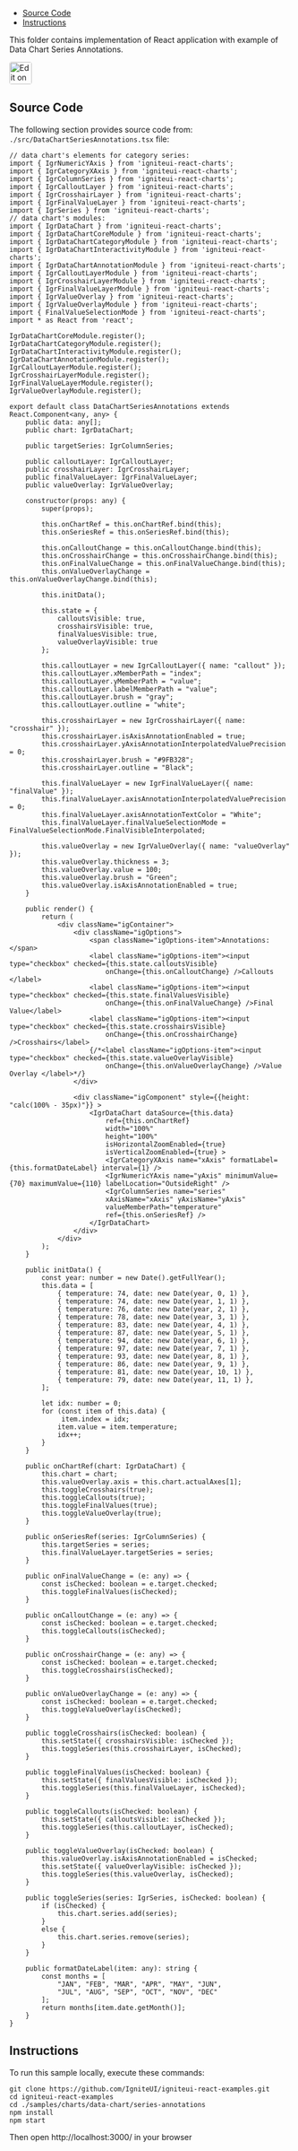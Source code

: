 <!-- NOTE: do not change this file because it will be auto re-generated from template file: -->
<!-- https://github.com/IgniteUI/igniteui-react-examples/tree/master/templates/sample/ReadMe.md -->

<!-- ## Table of Contents -->
<!-- - [Sample Preview](#Sample-Preview) -->
- [Source Code](#Source-Code)
- [Instructions](#Instructions)

This folder contains implementation of React application with example of Data Chart Series Annotations.
<!-- in the Data Chart component -->
<!-- [Data Chart](https://infragistics.com/Reactsite/components/data-chart.html) -->

<html lang="en" xmlns="http://www.w3.org/1999/xhtml">
    <body>
        <a target="_blank" href="https://codesandbox.io/s/github/IgniteUI/igniteui-react-examples/tree/master/samples/charts/data-chart/series-annotations?fontsize=14&hidenavigation=1&theme=dark&view=preview&file=/src/DataChartSeriesAnnotations.tsx" rel="noopener noreferrer">
            <img height="40px" style="border-radius: 0.25rem" alt="Edit on CodeSandbox" src="https://static.infragistics.com/xplatform/images/sandbox/code.png"/>
        </a>
        <!-- <a target="_blank"
href="https://codesandbox.io/s/github/IgniteUI/igniteui-react-examples/tree/master/samples/maps/geo-map/binding-csv-points?fontsize=14&hidenavigation=1&theme=dark&view=preview">
            <img alt="Edit Sample" src="https://codesandbox.io/static/img/play-codesandbox.svg"/>
        </a> -->
        <!-- <a target="_blank" style="margin-left: 0.5rem"
href="https://codesandbox.io/embed/github/IgniteUI/igniteui-react-examples/tree/master/samples/charts/data-chart/series-annotations?fontsize=14&hidenavigation=1&theme=dark&view=preview&file=/src/DataChartSeriesAnnotations.tsx">
            <img height="40px" style="border-radius: 5px" alt="View on CodeSandbox" src="https://static.infragistics.com/xplatform/images/sandbox/view.png"/>
        </a> -->
        <!-- <a target="_blank"
href="https://codesandbox.io/embed/github/IgniteUI/igniteui-react-examples/tree/master/samples/maps/geo-map/binding-csv-points?fontsize=14&hidenavigation=1&theme=dark&view=preview">
            <img alt="View on CodeSandbox" src="https://static.infragistics.com/xplatform/images/sandbox/view.png"/>
        </a>
https://codesandbox.io/embed/react-treemap-overview-rtb45
https://codesandbox.io/static/img/play-codesandbox.svg
https://codesandbox.io/embed/react-treemap-overview-rtb45?view=browser -->
    </body>
</html>

<!-- ## Sample Preview -->

<!-- <iframe
  src="https://codesandbox.io/embed/github/IgniteUI/igniteui-react-examples/tree/master/samples/charts/data-chart/series-annotations?fontsize=14&hidenavigation=1&theme=dark&view=preview&file=/src/DataChartSeriesAnnotations.tsx"
  style="width:100%; height:400px; border:0; border-radius: 4px; overflow:hidden;"
  allow="accelerometer; ambient-light-sensor; camera; encrypted-media; geolocation; gyroscope; hid; microphone; midi; payment; usb; vr"
  sandbox="allow-forms allow-modals allow-popups allow-presentation allow-same-origin allow-scripts"
></iframe> -->

## Source Code

The following section provides source code from:
`./src/DataChartSeriesAnnotations.tsx` file:

```tsx
// data chart's elements for category series:
import { IgrNumericYAxis } from 'igniteui-react-charts';
import { IgrCategoryXAxis } from 'igniteui-react-charts';
import { IgrColumnSeries } from 'igniteui-react-charts';
import { IgrCalloutLayer } from 'igniteui-react-charts';
import { IgrCrosshairLayer } from 'igniteui-react-charts';
import { IgrFinalValueLayer } from 'igniteui-react-charts';
import { IgrSeries } from 'igniteui-react-charts';
// data chart's modules:
import { IgrDataChart } from 'igniteui-react-charts';
import { IgrDataChartCoreModule } from 'igniteui-react-charts';
import { IgrDataChartCategoryModule } from 'igniteui-react-charts';
import { IgrDataChartInteractivityModule } from 'igniteui-react-charts';
import { IgrDataChartAnnotationModule } from 'igniteui-react-charts';
import { IgrCalloutLayerModule } from 'igniteui-react-charts';
import { IgrCrosshairLayerModule } from 'igniteui-react-charts';
import { IgrFinalValueLayerModule } from 'igniteui-react-charts';
import { IgrValueOverlay } from 'igniteui-react-charts';
import { IgrValueOverlayModule } from 'igniteui-react-charts';
import { FinalValueSelectionMode } from 'igniteui-react-charts';
import * as React from 'react';

IgrDataChartCoreModule.register();
IgrDataChartCategoryModule.register();
IgrDataChartInteractivityModule.register();
IgrDataChartAnnotationModule.register();
IgrCalloutLayerModule.register();
IgrCrosshairLayerModule.register();
IgrFinalValueLayerModule.register();
IgrValueOverlayModule.register();

export default class DataChartSeriesAnnotations extends React.Component<any, any> {
    public data: any[];
    public chart: IgrDataChart;

    public targetSeries: IgrColumnSeries;

    public calloutLayer: IgrCalloutLayer;
    public crosshairLayer: IgrCrosshairLayer;
    public finalValueLayer: IgrFinalValueLayer;
    public valueOverlay: IgrValueOverlay;

    constructor(props: any) {
        super(props);

        this.onChartRef = this.onChartRef.bind(this);
        this.onSeriesRef = this.onSeriesRef.bind(this);

        this.onCalloutChange = this.onCalloutChange.bind(this);
        this.onCrosshairChange = this.onCrosshairChange.bind(this);
        this.onFinalValueChange = this.onFinalValueChange.bind(this);
        this.onValueOverlayChange = this.onValueOverlayChange.bind(this);

        this.initData();

        this.state = {
            calloutsVisible: true,
            crosshairsVisible: true,
            finalValuesVisible: true,
            valueOverlayVisible: true
        };

        this.calloutLayer = new IgrCalloutLayer({ name: "callout" });
        this.calloutLayer.xMemberPath = "index";
        this.calloutLayer.yMemberPath = "value";
        this.calloutLayer.labelMemberPath = "value";
        this.calloutLayer.brush = "gray";
        this.calloutLayer.outline = "white";

        this.crosshairLayer = new IgrCrosshairLayer({ name: "crosshair" });
        this.crosshairLayer.isAxisAnnotationEnabled = true;
        this.crosshairLayer.yAxisAnnotationInterpolatedValuePrecision = 0;
        this.crosshairLayer.brush = "#9FB328";
        this.crosshairLayer.outline = "Black";

        this.finalValueLayer = new IgrFinalValueLayer({ name: "finalValue" });
        this.finalValueLayer.axisAnnotationInterpolatedValuePrecision = 0;
        this.finalValueLayer.axisAnnotationTextColor = "White";
        this.finalValueLayer.finalValueSelectionMode = FinalValueSelectionMode.FinalVisibleInterpolated;

        this.valueOverlay = new IgrValueOverlay({ name: "valueOverlay" });
        this.valueOverlay.thickness = 3;
        this.valueOverlay.value = 100;
        this.valueOverlay.brush = "Green";
        this.valueOverlay.isAxisAnnotationEnabled = true;
    }

    public render() {
        return (
            <div className="igContainer">
                <div className="igOptions">
                    <span className="igOptions-item">Annotations: </span>
                    <label className="igOptions-item"><input type="checkbox" checked={this.state.calloutsVisible}
                        onChange={this.onCalloutChange} />Callouts </label>
                    <label className="igOptions-item"><input type="checkbox" checked={this.state.finalValuesVisible}
                        onChange={this.onFinalValueChange} />Final Value</label>
                    <label className="igOptions-item"><input type="checkbox" checked={this.state.crosshairsVisible}
                        onChange={this.onCrosshairChange} />Crosshairs</label>
                    {/*<label className="igOptions-item"><input type="checkbox" checked={this.state.valueOverlayVisible}
                        onChange={this.onValueOverlayChange} />Value Overlay </label>*/}
                </div>

                <div className="igComponent" style={{height: "calc(100% - 35px)"}} >
                    <IgrDataChart dataSource={this.data}
                        ref={this.onChartRef}
                        width="100%"
                        height="100%"
                        isHorizontalZoomEnabled={true}
                        isVerticalZoomEnabled={true} >
                        <IgrCategoryXAxis name="xAxis" formatLabel={this.formatDateLabel} interval={1} />
                        <IgrNumericYAxis name="yAxis" minimumValue={70} maximumValue={110} labelLocation="OutsideRight" />
                        <IgrColumnSeries name="series"
                        xAxisName="xAxis" yAxisName="yAxis"
                        valueMemberPath="temperature"
                        ref={this.onSeriesRef} />
                    </IgrDataChart>
                </div>
            </div>
        );
    }

    public initData() {
        const year: number = new Date().getFullYear();
        this.data = [
            { temperature: 74, date: new Date(year, 0, 1) },
            { temperature: 74, date: new Date(year, 1, 1) },
            { temperature: 76, date: new Date(year, 2, 1) },
            { temperature: 78, date: new Date(year, 3, 1) },
            { temperature: 83, date: new Date(year, 4, 1) },
            { temperature: 87, date: new Date(year, 5, 1) },
            { temperature: 94, date: new Date(year, 6, 1) },
            { temperature: 97, date: new Date(year, 7, 1) },
            { temperature: 93, date: new Date(year, 8, 1) },
            { temperature: 86, date: new Date(year, 9, 1) },
            { temperature: 81, date: new Date(year, 10, 1) },
            { temperature: 79, date: new Date(year, 11, 1) },
        ];

        let idx: number = 0;
        for (const item of this.data) {
             item.index = idx;
            item.value = item.temperature;
            idx++;
        }
    }

    public onChartRef(chart: IgrDataChart) {
        this.chart = chart;
        this.valueOverlay.axis = this.chart.actualAxes[1];
        this.toggleCrosshairs(true);
        this.toggleCallouts(true);
        this.toggleFinalValues(true);
        this.toggleValueOverlay(true);
    }

    public onSeriesRef(series: IgrColumnSeries) {
        this.targetSeries = series;
        this.finalValueLayer.targetSeries = series;
    }

    public onFinalValueChange = (e: any) => {
        const isChecked: boolean = e.target.checked;
        this.toggleFinalValues(isChecked);
    }

    public onCalloutChange = (e: any) => {
        const isChecked: boolean = e.target.checked;
        this.toggleCallouts(isChecked);
    }

    public onCrosshairChange = (e: any) => {
        const isChecked: boolean = e.target.checked;
        this.toggleCrosshairs(isChecked);
    }

    public onValueOverlayChange = (e: any) => {
        const isChecked: boolean = e.target.checked;
        this.toggleValueOverlay(isChecked);
    }

    public toggleCrosshairs(isChecked: boolean) {
        this.setState({ crosshairsVisible: isChecked });
        this.toggleSeries(this.crosshairLayer, isChecked);
    }

    public toggleFinalValues(isChecked: boolean) {
        this.setState({ finalValuesVisible: isChecked });
        this.toggleSeries(this.finalValueLayer, isChecked);
    }

    public toggleCallouts(isChecked: boolean) {
        this.setState({ calloutsVisible: isChecked });
        this.toggleSeries(this.calloutLayer, isChecked);
    }

    public toggleValueOverlay(isChecked: boolean) {
        this.valueOverlay.isAxisAnnotationEnabled = isChecked;
        this.setState({ valueOverlayVisible: isChecked });
        this.toggleSeries(this.valueOverlay, isChecked);
    }

    public toggleSeries(series: IgrSeries, isChecked: boolean) {
        if (isChecked) {
            this.chart.series.add(series);
        }
        else {
            this.chart.series.remove(series);
        }
    }

    public formatDateLabel(item: any): string {
        const months = [
            "JAN", "FEB", "MAR", "APR", "MAY", "JUN",
            "JUL", "AUG", "SEP", "OCT", "NOV", "DEC"
        ];
        return months[item.date.getMonth()];
    }
}

```

## Instructions
To run this sample locally, execute these commands:

```
git clone https://github.com/IgniteUI/igniteui-react-examples.git
cd igniteui-react-examples
cd ./samples/charts/data-chart/series-annotations
npm install
npm start

```

Then open http://localhost:3000/ in your browser


